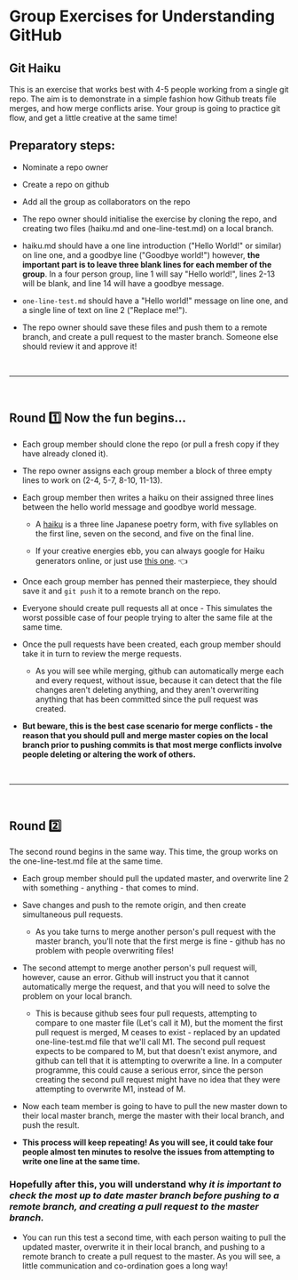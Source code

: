 # Group Exercises for Understanding GitHub

## Git Haiku

This is an exercise that works best with 4-5 people working from a single git repo. The aim is to demonstrate in a simple fashion how Github treats file merges, and how merge conflicts arise.
Your group is going to practice git flow, and get a little creative at the same time!

## Preparatory steps:
* Nominate a repo owner

* Create a repo on github

* Add all the group as collaborators on the repo

* The repo owner should initialise the exercise by cloning the repo, and creating two files (haiku.md and one-line-test.md) on a local branch.

* haiku.md should have a one line introduction ("Hello World!" or similar) on line one, and a goodbye line ("Goodbye world!") however, **the important part is to leave three blank lines for each member of the group**. In a four person group, line 1 will say "Hello world!", lines 2-13 will be blank, and line 14 will have a goodbye message.

* `one-line-test.md` should have a "Hello world!" message on line one, and a single line of text on line 2 ("Replace me!").

* The repo owner should save these files and push them to a remote branch, and create a pull request to the master branch. Someone else should review it and approve it!

<br>

<hr>

<br>

## Round :one: Now the fun begins...

* Each group member should clone the repo (or pull a fresh copy if they have already cloned it).

* The repo owner assigns each group member a block of three empty lines to work on (2-4, 5-7, 8-10, 11-13).

* Each group member then writes a haiku on their assigned three lines between the hello world message and goodbye world message.

    - A [haiku](https://en.wikipedia.org/wiki/Haiku) is a three line Japanese poetry form, with five syllables on the first line, seven on the second, and five on the final line.

    - If your creative energies ebb, you can always google for Haiku generators online, or just use [this one](http://www.everypoet.com/haiku/default.htm). :point_left:

* Once each group member has penned their masterpiece, they should save it and `git push` it to a remote branch on the repo.

* Everyone should create pull requests all at once - This simulates the worst possible case of four people trying to alter the same file at the same time.

* Once the pull requests have been created, each group member should take it in turn to review the merge requests.

  - As you will see while merging, github can automatically merge each and every request, without issue, because it can detect that the file changes aren't deleting anything, and they aren't overwriting anything that has been committed since the pull request was created.

* **But beware, this is the best case scenario for merge conflicts - the reason that you should pull and merge master copies on the local branch prior to pushing commits is that most merge conflicts involve people deleting or altering the work of others.**

<br>

<hr>

<br>

## Round :two:
The second round begins in the same way. This time, the group works on the one-line-test.md file at the same time.

* Each group member should pull the updated master, and overwrite line 2 with something - anything - that comes to mind.

* Save changes and push to the remote origin, and then create simultaneous pull requests.
  - As you take turns to merge another person's pull request with the master branch, you'll note that the first merge is fine - github has no problem with people overwriting files!

* The second attempt to merge another person's pull request will, however, cause an error. Github will instruct you that it cannot automatically merge the request, and that you will need to solve the problem on your local branch.
  - This is because github sees four pull requests, attempting to compare to one master file (Let's call it M), but the moment the first pull request is merged, M ceases to exist - replaced by an updated one-line-test.md file that we'll call M1. The second pull request expects to be compared to M, but that doesn't exist anymore, and github can tell that it is attempting to overwrite a line. In a computer programme, this could cause a serious error, since the person creating the second pull request might have no idea that they were attempting to overwrite M1, instead of M.
  
* Now each team member is going to have to pull the new master down to their local master branch, merge the master with their local branch, and push the result.

* **This process will keep repeating! As you will see, it could take four people almost ten minutes to resolve the issues from attempting to write one line at the same time.**

### Hopefully after this, you will understand why ***it is important to check the most up to date master branch before pushing to a remote branch, and creating a pull request to the master branch.***

* You can run this test a second time, with each person waiting to pull the updated master, overwrite it in their local branch, and pushing to a remote branch to create a pull request to the master. As you will see, a little communication and co-ordination goes a long way!
